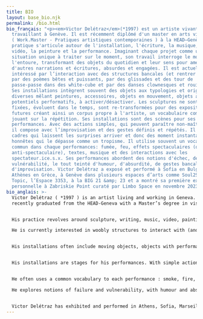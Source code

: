 ```yaml
---
title: BIO
layout: base_bio.njk
permalink: /bio.html
bio_français: "<p><em>Victor Delétraz</em>(*1997) est un artiste vivant et
  travaillant à Genève. Il est récemment diplômé d'un master en arts visuels
  ( Work.Master - Pratiques artistiques contemporaines ) à la HEAD–Genève. Sa
  pratique s'articule autour de l'installation, l'écriture, la musique, la
  vidéo, la peinture et la performance. Imaginant chaque projet comme une
  situation unique à traiter sur le moment, son travail interroge le monde qui
  l'entoure, transformant des objets du quotidien et leur sens pour amener à
  d'autres narrations et écritures, absurdes et engagées. Il est actuellement
  intéressé par l’interaction avec des structures bancales (et rentrer dedans),
  par des poèmes bêtes et puissants, par des glissades et des tour de
  passe-passe dans des white-cube et par des danses clownesques et rouillées.
  Ses installations intègrent souvent des objets aux typologies et origines
  diverses mêlant peintures, accessoires, objets en mouvement, objets aux
  potentiels performatifs, à activer/désactiver. Les sculptures ne sont pas
  fixées, évoluent dans le temps, sont re-transformées pour des expositions
  futures créant ainsi un corpus propre à l'artiste, un vocabulaire commun
  jouant sur la répétition. Ses installations sont des scènes pour ses
  performances. Avec des actions simples, qui peuvent paraître non-maîtrisées,
  il compose avec l’improvisation et des gestes définis et répétés. Il crée des
  cadres qui laissent les surprises arriver et donc des moment instantanés et
  honnêtes qui le dépasse comme un tropisme. Il utilise souvent un vocabulaire
  commun dans chaque performances: fumée, feu, effets spectaculaires (ou
  anti-spectaculaire), textes, musique et des interactions avec les
  spectateur.ice.s.x. Ses performances abordent des notions d'échec, de
  vulnérabilité, le tout teinté d'humour, d'absurdité, de gestes bancals et
  d'improvisation. Victor Delétraz a exposé et performé à Sofia en Bulgarie, à
  Athènes en Grèce, à Genève dans plusieurs espaces d’arts comme Soul2Soul RU,
  Topic, l’Espace 3353, à la BIG 21 &amp; 23 et a montré sa première exposition
  personnelle à Zabriskie Point curaté par Limbo Space en novembre 2023.</p>"
bio_anglais: >-
  Victor Delétraz ( *1997 ) is an artist living and working in Geneva. He
  recently graduated from the HEAD-Geneva with a Master’s degree in visual arts.


  His practice revolves around sculpture, writing, music, video, painting and performance. Imagining each project as a unique situation to be dealt with in the moment, his work questions the world around him, transforming everyday objects and their meanings to create other narratives and writing, both absurd and engaged. 

  He is currently interested in woobly structures to interact with (and get inside), silly & powerful poems, slides & tricks in white cube and clowny rusty dances.


  His installations often include moving objects, objects with performative potentials, that can be activated or desactivated, sculptures that colapse by themselves or ready made / found pieces in conversation with well-made pieces.


  His installations are stages for his performances. With simple actions that may seem unmastered, he composes with improvisation and defined, rehearsed gestures. He creates frameworks that allow surprises to happen and thus instantaneous and honest moments that go beyond him like a tropism.


  He often uses a common vocabulary to each performance : smoke, fire, spectacular or failed special effects, text, music or interaction with the audience.

  He explores notions of failure and vulnerability, with humour and absurdity. 


  Victor Delétraz has exhibited and performed in Athens, Sofia, Marseille, Geneva at Soul2Soul, Topic, Espace 3353, at he BIG 21 & 23 and had his first solo show at Zabriskie Point curated by Limbo Space in November 2023.
---
```

